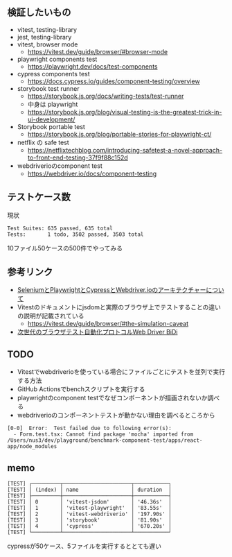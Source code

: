 ## 検証したいもの

- vitest, testing-library
- jest, testing-library
- vitest, browser mode
  - https://vitest.dev/guide/browser/#browser-mode
- playwright components test
  - https://playwright.dev/docs/test-components
- cypress components test
  - https://docs.cypress.io/guides/component-testing/overview
- storybook test runner
  - https://storybook.js.org/docs/writing-tests/test-runner
  - 中身は playwright
  - https://storybook.js.org/blog/visual-testing-is-the-greatest-trick-in-ui-development/
- Storybook portable test
  - https://storybook.js.org/blog/portable-stories-for-playwright-ct/
- netflix の safe test
  - https://netflixtechblog.com/introducing-safetest-a-novel-approach-to-front-end-testing-37f9f88c152d
- webdriverioのcomponent test
  - https://webdriver.io/docs/component-testing

## テストケース数

現状

```
Test Suites: 635 passed, 635 total
Tests:       1 todo, 3502 passed, 3503 total
```

10ファイル50ケースの500件でやってみる

## 参考リンク

- [SeleniumとPlaywrightとCypressとWebdriver.ioのアーキテクチャーについて](https://zenn.dev/taku_nakagawa/articles/665048ada0ec58)
- Vitestのドキュメントにjsdomと実際のブラウザ上でテストすることの違いの説明が記載されている
  - https://vitest.dev/guide/browser/#the-simulation-caveat
- [次世代のブラウザテスト自動化プロトコルWeb Driver BiDi](https://zenn.dev/togami2864/articles/65af759b4a34f6)

## TODO

- Vitestでwebdriverioを使っている場合にファイルごとにテストを並列で実行する方法
- GitHub Actionsでbenchスクリプトを実行する
- playwrightのcomponent testでなぜコンポーネントが描画されないか調べる
- webdriverioのコンポーネントテストが動かない理由を調べるところから

```
[0-0]  Error:  Test failed due to following error(s):
  - Form.test.tsx: Cannot find package 'mocha' imported from /Users/nus3/dev/playground/benchmark-component-test/apps/react-app/node_modules
```

## memo

```
[TEST] ┌─────────┬──────────────────────┬───────────┐
[TEST] │ (index) │ name                 │ duration  │
[TEST] ├─────────┼──────────────────────┼───────────┤
[TEST] │ 0       │ 'vitest-jsdom'       │ '46.36s'  │
[TEST] │ 1       │ 'vitest-playwright'  │ '83.55s'  │
[TEST] │ 2       │ 'vitest-webdriverio' │ '197.90s' │
[TEST] │ 3       │ 'storybook'          │ '81.90s'  │
[TEST] │ 4       │ 'cypress'            │ '670.20s' │
[TEST] └─────────┴──────────────────────┴───────────┘
```

cypressが50ケース、5ファイルを実行するととても遅い
